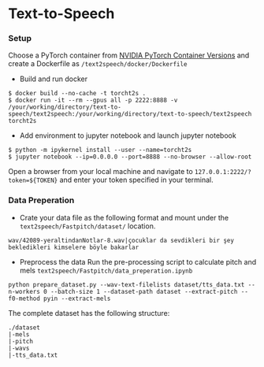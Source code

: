 # Text-to-Speech

### Setup

Choose a PyTorch container from [NVIDIA PyTorch Container Versions](https://docs.nvidia.com/deeplearning/frameworks/pytorch-release-notes/rel-22-11.html#rel-22-11) and create a Dockerfile as `/text2speech/docker/Dockerfile` 

- Build and run docker
```
$ docker build --no-cache -t torcht2s .
$ docker run -it --rm --gpus all -p 2222:8888 -v /your/working/directory/text-to-speech/text2speech:/your/working/directory/text-to-speech/text2speech torcht2s
```
- Add environment to jupyter notebook and launch jupyter notebook 
```
$ python -m ipykernel install --user --name=torcht2s
$ jupyter notebook --ip=0.0.0.0 --port=8888 --no-browser --allow-root
```
Open a browser from your local machine and navigate to `127.0.0.1:2222/?token=${TOKEN}` and enter your token specified in your terminal.

### Data Preperation

- Crate your data file as the following format and mount under the `text2speech/Fastpitch/dataset/` location.  
```
wav/42089-yeraltindanNotlar-8.wav|çocuklar da sevdikleri bir şey bekledikleri kimselere böyle bakarlar
```
- Preprocess the data
Run the pre-processing script to calculate pitch and mels `text2speech/Fastpitch/data_preperation.ipynb`
```
python prepare_dataset.py --wav-text-filelists dataset/tts_data.txt --n-workers 0 --batch-size 1 --dataset-path dataset --extract-pitch --f0-method pyin --extract-mels
```
The complete dataset has the following structure:
```
./dataset
|-mels
|-pitch
|-wavs
|-tts_data.txt
```










